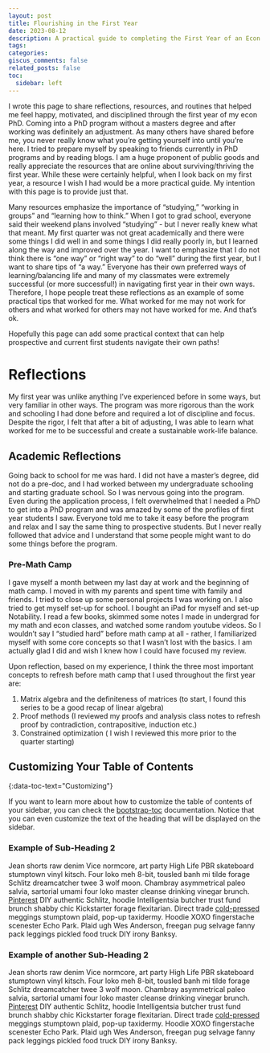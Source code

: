 ```yaml
---
layout: post
title: Flourishing in the First Year
date: 2023-08-12
description: A practical guide to completing the First Year of an Econ PhD program from the organizationally obsessed
tags:
categories:
giscus_comments: false
related_posts: false
toc:
  sidebar: left
---
```

I wrote this page to share reflections, resources, and routines that helped me feel happy, motivated, and disciplined through the first year of my econ PhD. Coming into a PhD program without a masters degree and after working was definitely an adjustment. As many others have shared before me, you never really know what you’re getting yourself into until you’re here. I tried to prepare myself by speaking to friends currently in PhD programs and by reading blogs. I am a huge proponent of public goods and really appreciate the resources that are online about surviving/thriving the first year. While these were certainly helpful, when I look back on my first year, a resource I wish I had would be a more practical guide. My intention with this page is to provide just that.

Many resources emphasize the importance of “studying,” “working in groups” and “learning how to think.” When I got to grad school, everyone said their weekend plans involved “studying” - but I never really knew what that meant. My first quarter was not great academically and there were some things I did well in and some things I did really poorly in, but I learned along the way and improved over the year. I want to emphasize that I do not think there is “one way” or “right way” to do “well” during the first year, but I want to share tips of “a way.” Everyone has their own preferred ways of learning/balancing life and many of my classmates were extremely successful (or more successful!) in navigating first year in their own ways. Therefore, I hope people treat these reflections as an example of some practical tips that worked for me. What worked for me may not work for others and what worked for others may not have worked for me. And that’s ok. 

Hopefully this page can add some practical context that can help prospective and current first students navigate their own paths! 


# Reflections
My first year was unlike anything I’ve experienced before in some ways, but very familiar in other ways. The program was more rigorous than the work and schooling I had done before and required a lot of discipline and focus. Despite the rigor, I felt that after a bit of adjusting, I was able to learn what worked for me to be successful and create a sustainable work-life balance. 

## Academic Reflections

Going back to school for me was hard. I did not have a master’s degree, did not do a pre-doc, and I had worked between my undergraduate schooling and starting graduate school. So I was nervous going into the program. Even during the application process, I felt overwhelmed that I needed a PhD to get into a PhD program and was amazed by some of the profiles of first year students I saw. Everyone told me to take it easy before the program and relax and I say the same thing to prospective students. But I never really followed that advice and I understand that some people might want to do some things before the program. 

### Pre-Math Camp

I gave myself a month between my last day at work and the beginning of math camp. I moved in with my parents and spent time with family and friends. I tried to close up some personal projects I was working on. I also tried to get myself set-up for school. I bought an iPad for myself and set-up Notability. I read a few books, skimmed some notes I made in undergrad for my math and econ classes, and watched some random youtube videos. So I wouldn’t say I “studied hard” before math camp at all - rather, I familiarized myself with some core concepts so that I wasn’t lost with the basics. I am actually glad I did and wish I knew how I could have focused my review. 

Upon reflection, based on my experience, I think the three most important concepts to refresh before math camp that I used throughout the first year are:

1. Matrix algebra and the definiteness of matrices (to start, I found this series to be a good recap of linear algebra) 
2. Proof methods (I reviewed my proofs and analysis class notes to refresh proof by contradiction, contrapositive, induction etc.)
3. Constrained optimization ( I wish I reviewed this more prior to the quarter starting)

## Customizing Your Table of Contents
{:data-toc-text="Customizing"}

If you want to learn more about how to customize the table of contents of your sidebar, you can check the [bootstrap-toc](https://afeld.github.io/bootstrap-toc/) documentation. Notice that you can even customize the text of the heading that will be displayed on the sidebar.

### Example of Sub-Heading 2

Jean shorts raw denim Vice normcore, art party High Life PBR skateboard stumptown vinyl kitsch. Four loko meh 8-bit, tousled banh mi tilde forage Schlitz dreamcatcher twee 3 wolf moon. Chambray asymmetrical paleo salvia, sartorial umami four loko master cleanse drinking vinegar brunch. <a href="https://www.pinterest.com">Pinterest</a> DIY authentic Schlitz, hoodie Intelligentsia butcher trust fund brunch shabby chic Kickstarter forage flexitarian. Direct trade <a href="https://en.wikipedia.org/wiki/Cold-pressed_juice">cold-pressed</a> meggings stumptown plaid, pop-up taxidermy. Hoodie XOXO fingerstache scenester Echo Park. Plaid ugh Wes Anderson, freegan pug selvage fanny pack leggings pickled food truck DIY irony Banksy.

### Example of another Sub-Heading 2

Jean shorts raw denim Vice normcore, art party High Life PBR skateboard stumptown vinyl kitsch. Four loko meh 8-bit, tousled banh mi tilde forage Schlitz dreamcatcher twee 3 wolf moon. Chambray asymmetrical paleo salvia, sartorial umami four loko master cleanse drinking vinegar brunch. <a href="https://www.pinterest.com">Pinterest</a> DIY authentic Schlitz, hoodie Intelligentsia butcher trust fund brunch shabby chic Kickstarter forage flexitarian. Direct trade <a href="https://en.wikipedia.org/wiki/Cold-pressed_juice">cold-pressed</a> meggings stumptown plaid, pop-up taxidermy. Hoodie XOXO fingerstache scenester Echo Park. Plaid ugh Wes Anderson, freegan pug selvage fanny pack leggings pickled food truck DIY irony Banksy.
